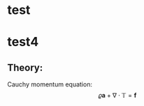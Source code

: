 # test
# test4
## Theory:

Cauchy momentum equation:
$$\varrho \mathbf{a} + \nabla\cdot\mathbb{T}=\mathbf{f}$$
